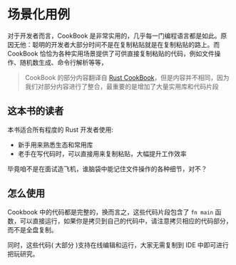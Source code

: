 # 场景化用例

对于开发者而言，CookBook 是非常实用的，几乎每一门编程语言都是如此。原因无他：聪明的开发者大部分时间不是在复制粘贴就是在复制粘贴的路上。而 CookBook 恰恰为各种实用场景提供了可供直接复制粘贴的代码，例如文件操作、随机数生成、命令行解析等等，

> CookBook 的部分内容翻译自 [Rust CookBook](https://rust-lang-nursery.github.io/rust-cookbook/intro.html)，但是内容并不相同，因为我们对部分内容进行了整合，最重要的是增加了大量实用库和代码片段


## 这本书的读者
本书适合所有程度的 Rust 开发者使用:

- 新手用来熟悉生态和常用库
- 老手在写代码时，可以直接用来复制粘贴，大幅提升工作效率

毕竟咱不是在面试造飞机，谁脑袋中能记住文件操作的各种细节，对不？

## 怎么使用
Cookbook 中的代码都是完整的，换而言之，这些代码片段包含了 `fn main` 函数，可以直接运行，如果你是拷贝到自己的代码中，请注意拷贝相应的代码部分，而不是全盘复制。

同时，这些代码( 大部分 )支持在线编辑和运行，大家无需复制到 IDE 中即可进行把玩研究。



